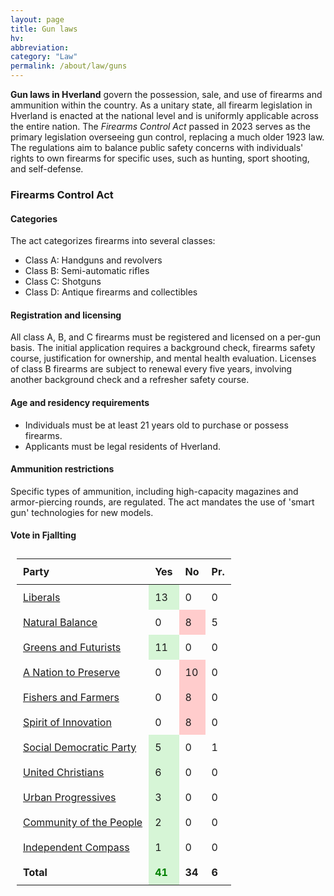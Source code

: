 ```yaml
---
layout: page
title: Gun laws
hv: 
abbreviation: 
category: "Law"
permalink: /about/law/guns
---
```


**Gun laws in Hverland** govern the possession, sale, and use of firearms and ammunition within the country. As a unitary state, all firearm legislation in Hverland is enacted at the national level and is uniformly applicable across the entire nation. The *Firearms Control Act* passed in 2023 serves as the primary legislation overseeing gun control, replacing a much older 1923 law. The regulations aim to balance public safety concerns with individuals' rights to own firearms for specific uses, such as hunting, sport shooting, and self-defense.

### Firearms Control Act
#### Categories
The act categorizes firearms into several classes:

* Class A: Handguns and revolvers
* Class B: Semi-automatic rifles
* Class C: Shotguns
* Class D: Antique firearms and collectibles

#### Registration and licensing
All class A, B, and C firearms must be registered and licensed on a per-gun basis. The initial application requires a background check, firearms safety course, justification for ownership, and mental health evaluation. Licenses of class B firearms are subject to renewal every five years, involving another background check and a refresher safety course.

#### Age and residency requirements
* Individuals must be at least 21 years old to purchase or possess firearms.
* Applicants must be legal residents of Hverland.

#### Ammunition restrictions
Specific types of ammunition, including high-capacity magazines and armor-piercing rounds, are regulated. The act mandates the use of 'smart gun' technologies for new models.

#### Vote in Fjallting

<table style="border-collapse: collapse; text-align: left; padding: 10px; width: 100%;">
    <thead>
        <tr>
            <th style="padding: 10px;">Party</th>
            <th style="padding: 10px;">Yes</th>
            <th style="padding: 10px;">No</th>
            <th style="padding: 10px;">Pr.</th>
        </tr>
    </thead>
    <tbody>
        <tr>
            <td style="padding: 10px;"><span class="party-stripe party-as"></span><a href="{{ '/about/party/as' | relative_url }}">Liberals</a> </td>
            <td style="padding: 10px; background-color: #D6F5D6;">13</td>
            <td style="padding: 10px;">0</td>
            <td style="padding: 10px;">0</td>
        </tr>
                <tr>
            <td style="padding: 10px;"><span class="party-stripe party-pn"></span><a href="{{ '/about/party/pn' | relative_url }}">Natural Balance</a></td>
            <td style="padding: 10px;">0</td>
            <td style="padding: 10px; background-color: #FFCCCC;">8</td>
            <td style="padding: 10px;">5</td>
        </tr>
        <tr>
            <td style="padding: 10px;"><span class="party-stripe party-ks"></span><a href="{{ '/about/party/ks' | relative_url }}">Greens and Futurists</a></td>
            <td style="padding: 10px; background-color: #D6F5D6;">11</td>
            <td style="padding: 10px;">0</td>
            <td style="padding: 10px;">0</td>
        </tr>
            <tr>
            <td style="padding: 10px;"><span class="party-stripe party-pi"></span><a href="{{ '/about/party/pi' | relative_url }}">A Nation to Preserve</a></td>
            <td style="padding: 10px;">0</td>
            <td style="padding: 10px; background-color: #FFCCCC;">10</td>
            <td style="padding: 10px;">0</td>
        </tr>
            <tr>
            <td style="padding: 10px;"><span class="party-stripe party-na"></span><a href="{{ '/about/party/na' | relative_url }}">Fishers and Farmers</a></td>
            <td style="padding: 10px;">0</td>
            <td style="padding: 10px; background-color: #FFCCCC;">8</td>
            <td style="padding: 10px;">0</td>
        </tr>
        <tr>
            <td style="padding: 10px;"><span class="party-stripe party-pa"></span><a href="{{ '/about/party/pa' | relative_url }}">Spirit of Innovation</a></td>
            <td style="padding: 10px;">0</td>
            <td style="padding: 10px; background-color: #FFCCCC;">8</td>
            <td style="padding: 10px;">0</td>
        </tr>
        <tr>
            <td style="padding: 10px;"><span class="party-stripe party-ids"></span><a href="{{ '/about/party/ids' | relative_url }}">Social Democratic Party</a></td>
            <td style="padding: 10px; background-color: #D6F5D6;">5</td>
            <td style="padding: 10px;">0</td>
            <td style="padding: 10px;">1</td>
        </tr>
        <tr>
            <td style="padding: 10px;"><span class="party-stripe party-ak"></span><a href="{{ '/about/party/ak' | relative_url }}">United Christians</a></td>
            <td style="padding: 10px; background-color: #D6F5D6;">6</td>
            <td style="padding: 10px;">0</td>
            <td style="padding: 10px;">0</td>
        </tr>
        <tr>
            <td style="padding: 10px;"><span class="party-stripe party-is"></span><a href="{{ '/about/party/is' | relative_url }}">Urban Progressives</a></td>
            <td style="padding: 10px; background-color: #D6F5D6;">3</td>
            <td style="padding: 10px;">0</td>
            <td style="padding: 10px;">0</td>
        </tr>
        <tr>
            <td style="padding: 10px;"><span class="party-stripe party-ik"></span><a href="{{ '/about/party/ik' | relative_url }}">Community of the People</a></td>
            <td style="padding: 10px; background-color: #D6F5D6;">2</td>
            <td style="padding: 10px;">0</td>
            <td style="padding: 10px;">0</td>
        </tr>
        <tr>
            <td style="padding: 10px;"><span class="party-stripe party-nq"></span><a href="{{ '/about/party/nq' | relative_url }}">Independent Compass</a></td>
            <td style="padding: 10px; background-color: #D6F5D6;">1</td>
            <td style="padding: 10px;">0</td>
            <td style="padding: 10px;">0</td>
        </tr>
        <tr>
            <td style="padding: 10px;"><b>Total</b></td>
            <td style="padding: 10px; background-color: #D6F5D6; color:green;"><i class="fa-solid fa-square-check" style="color: green;"></i><b> 41</b></td>
            <td style="padding: 10px;"><!-- <i class="fa-solid fa-square-xmark"></i>--><b>34</b></td>
            <td style="padding: 10px;"><!--<i class="fa-solid fa-square-minus"></i>--><b>6</b></td>
        </tr>
    </tbody>
</table>
